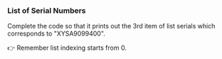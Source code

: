 ### List of Serial Numbers
Complete the code so that it prints out the 3rd item of list serials which corresponds to "XYSA9099400".

👉 Remember list indexing starts from 0.